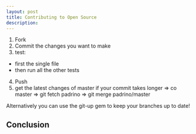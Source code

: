 ```yaml
---
layout: post
title: Contributing to Open Source
description:
---
```

1. Fork
2. Commit the changes you want to make
3. test:
  - first the single file
  - then run all the other tests
4. Push
5. get the latest changes of master if your commit takes longer
  => co master
  => git fetch padrino
  => git merge padrino/master

Alternatively you can use the git-up gem to keep your branches up to date!


## Conclusion


